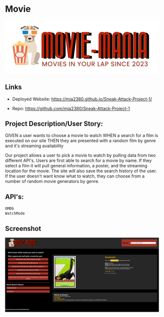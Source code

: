 # Movie 

![Movie Mania Title](./assets/images/small-logo.png)

## Links

* Deployed Website: https://mia2380.github.io/Sneak-Attack-Project-1/

* Repo: https://github.com/mia2380/Sneak-Attack-Project-1



## Project Description/User Story: 

GIVEN a user wants to choose a movie to watch
WHEN a search for a film is executed on our site
THEN they are presented with a random film by genre and it's streaming availability

Our project  allows a user to pick a movie to watch by pulling data from two different API's. Users are first able to search for a movie by name. If they select a film it will pull general information, a poster, and the streaming location for the movie. The site will also save the search history of the user. If the user doesn't want know what to watch, they can choose from a number of random movie generators by genre.

## API's:
    OMDb
    WatchMode

## Screenshot 
![Screenshot of movie mania website.](./assets/images/screenshot-moviemania.PNG)

